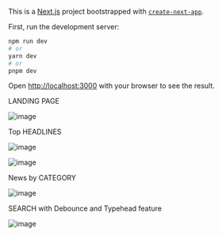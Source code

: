This is a [Next.js](https://nextjs.org/) project bootstrapped with [`create-next-app`](https://github.com/vercel/next.js/tree/canary/packages/create-next-app).

First, run the development server:

```bash
npm run dev
# or
yarn dev
# or
pnpm dev
```

Open [http://localhost:3000](http://localhost:3000) with your browser to see the result.

LANDING PAGE

![image](https://user-images.githubusercontent.com/95629408/227336324-d302fe4f-7628-4d03-be11-57b47eddcad4.png)

Top HEADLINES

![image](https://user-images.githubusercontent.com/95629408/227335927-334fa2d2-64d3-488c-ac21-9482d6e4fc8c.png)

![image](https://user-images.githubusercontent.com/95629408/227335752-80ec1dde-4d58-49e6-825c-ab9c57ae34ab.png)

News by CATEGORY

![image](https://user-images.githubusercontent.com/95629408/227335675-8db2461c-8a92-4a48-98c7-18e8fb1de710.png)

SEARCH with Debounce and Typehead feature

![image](https://user-images.githubusercontent.com/95629408/227335590-39e27fe5-6fe4-400b-a08d-16685b065bdb.png)

